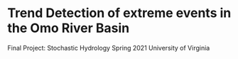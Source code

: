 # Trend Detection of extreme events in the Omo River Basin
Final Project:
Stochastic Hydrology
Spring 2021
University of Virginia
